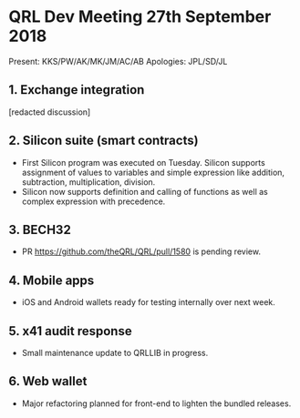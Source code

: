 # QRL Dev Meeting 27th September 2018

Present: KKS/PW/AK/MK/JM/AC/AB
Apologies: JPL/SD/JL

## 1. Exchange integration
[redacted discussion]

## 2. Silicon suite (smart contracts)
- First Silicon program was executed on Tuesday. Silicon supports assignment of values to variables and simple expression like addition, subtraction, multiplication, division.
- Silicon now supports definition and calling of functions as well as complex expression with precedence.

## 3. BECH32
- PR https://github.com/theQRL/QRL/pull/1580 is pending review.

## 4. Mobile apps
- iOS and Android wallets ready for testing internally over next week.

## 5. x41 audit response
- Small maintenance update to QRLLIB in progress.
 
## 6. Web wallet
- Major refactoring planned for front-end to lighten the bundled releases.

